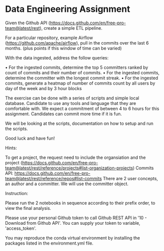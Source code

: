 # Data Engineering Assignment


Given the Github API (https://docs.github.com/en/free-pro-team@latest/rest), create a simple ETL
pipeline.

For a particular repository, example Airflow (https://github.com/apache/airflow), pull in the commits
over the last 6 months. (plus points if this window of time can be varied)

With the data ingested, address the follow queries:

• For the ingested commits, determine the top 5 committers ranked by count of commits and their number of commits.
• For the ingested commits, determine the committer with the longest commit streak.
• For the ingested commits, generate a heatmap of number of commits count by all users by day of the week and by 3 hour blocks

The exercise can be done with a series of scripts and simple local database. Candidate to use any tools and language that they are comfortable with. We expect a commitment of between 4 to 6 hours for this
assignment. Candidates can commit more time if it is fun.

We will be looking at the scripts, documentation on how to setup and run the scripts.

Good luck and have fun!

Hints:

To get a project, the request need to include the organsiation and the project
(https://docs.github.com/en/free-pro-team@latest/rest/reference/projects#list-organization-projects)
Commits API: https://docs.github.com/en/free-pro-team@latest/rest/reference/repos#list-commits
There are 2 user concepts, an author and a committer. We will use the committer object. 

Instruction:

Please run the 2 notebooks in sequence according to their prefix order, to view the final analysis.

Please use your personal Github token to call Github REST API in '10 - Download from Github API'.  You can supply your token to variable, 'access_token'.

You may reproduce the conda virtual environment by installing the packages listed in the environment.yml file.
